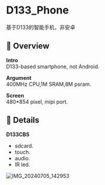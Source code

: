 # D133_Phone
基于D133的智能手机，非安卓

## :ledger: Overview

**Intro**<br>
D133-based smartphone, not Android.

**Argument**<br>
400MHz CPU,1M SRAM,8M psram.

**Screen**<br>
480*854 pixel, mipi port.

## :rocket: Details

**D133CBS**
  - sdcard.
  - touch.
  - audio.
  - IR led.


![IMG_20240705_142953](https://github.com/Cuixudong/D133_Phone/assets/23308519/fd2b8795-354d-4631-ab36-92022766b45a)

